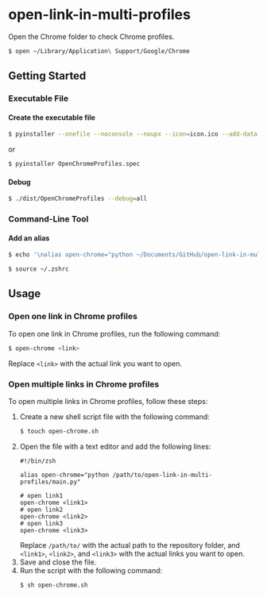 # open-link-in-multi-profiles

Open the Chrome folder to check Chrome profiles.

```zsh
$ open ~/Library/Application\ Support/Google/Chrome
```

## Getting Started

### Executable File

#### Create the executable file

```zsh
$ pyinstaller --onefile --noconsole --noupx --icon=icon.ico --add-data 'open_chrome.sh:.' --name OpenChromeProfiles gui.py
```

or

```zsh
$ pyinstaller OpenChromeProfiles.spec
```

#### Debug

```zsh
$ ./dist/OpenChromeProfiles --debug=all
```

### Command-Line Tool

#### Add an alias

```zsh
$ echo '\nalias open-chrome="python ~/Documents/GitHub/open-link-in-multi-profiles/main.py"' >> ~/.zshrc
```

```zsh
$ source ~/.zshrc
```

## Usage

### Open one link in Chrome profiles

To open one link in Chrome profiles, run the following command:

```zsh
$ open-chrome <link>
```

Replace `<link>` with the actual link you want to open.

### Open multiple links in Chrome profiles

To open multiple links in Chrome profiles, follow these steps:

1. Create a new shell script file with the following command:
   ```zsh
   $ touch open-chrome.sh
   ```
2. Open the file with a text editor and add the following lines:
   ```shell
   #!/bin/zsh
   
   alias open-chrome="python /path/to/open-link-in-multi-profiles/main.py"
   
   # open link1
   open-chrome <link1>
   # open link2
   open-chrome <link2>
   # open link3
   open-chrome <link3>
   ```
   Replace `/path/to/` with the actual path to the repository folder, and `<link1>`, `<link2>`, and `<link3>` with the actual
   links you want to open.
3. Save and close the file.
4. Run the script with the following command:
   ```zsh
   $ sh open-chrome.sh
   ```